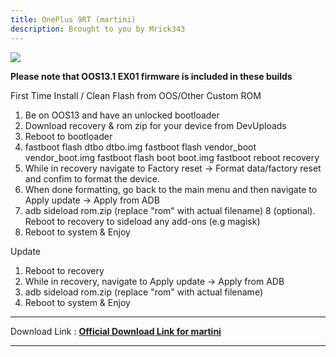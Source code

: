 ```yaml
---
title: OnePlus 9RT (martini)
description: Brought to you by Mrick343
---
```

<a href="#"><img align="center" img src="/assets/installation.png" /></a>

**Please note that OOS13.1 EX01 firmware is included in these builds**

 First Time Install / Clean Flash from OOS/Other Custom ROM

1. Be on OOS13 and have an unlocked bootloader
2. Download recovery & rom zip for your device from DevUploads
3. Reboot to bootloader
4. fastboot flash dtbo dtbo.img
fastboot flash vendor_boot vendor_boot.img
fastboot flash boot boot.img
fastboot reboot recovery
5. While in recovery navigate to Factory reset -> Format data/factory reset and confim to format the device.
6. When done formatting, go back to the main menu and then navigate to Apply update -> Apply from ADB
7. adb sideload rom.zip (replace "rom" with actual filename)
8 (optional). Reboot to recovery to sideload any add-ons (e.g magisk)
9. Reboot to system & Enjoy

Update
1. Reboot to recovery
2. While in recovery, navigate to Apply update -> Apply from ADB
3. adb sideload rom.zip (replace "rom" with actual filename)
4. Reboot to system & Enjoy
----
Download Link : [**Official Download Link for martini**](https://devuploads.com/qotsagjgecmh)

----
